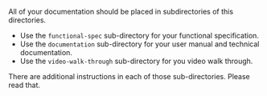 All of your documentation should be placed in subdirectories of this directories.

- Use the `functional-spec` sub-directory for your functional specification.
- Use the `documentation` sub-directory for your user manual and technical documentation.
- Use the `video-walk-through` sub-directory for you video walk through.

There are additional instructions in each of those sub-directories.  Please read that.

